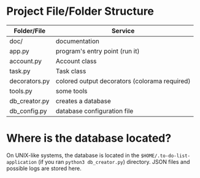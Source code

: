 # Project File/Folder Structure
| Folder/File    | Service                                         |
|----------------|-------------------------------------------------|
| doc/           | documentation                                   |
| app.py         | program's entry point (run it)                  |
| account.py     | Account class                                   |
| task.py        | Task class                                      |
| decorators.py  | colored output decorators (colorama required)   |
| tools.py       | some tools                                      |
| db_creator.py  | creates a database                              |
| db_config.py   | database configuration file                     |

# Where is the database located?
On UNIX-like systems, the database is located in the `$HOME/.to-do-list-application` (if you ran `python3 db_creator.py`) directory.
JSON files and possible logs are stored here.